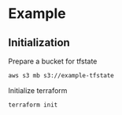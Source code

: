 # Example

## Initialization

Prepare a bucket for tfstate

```bash
aws s3 mb s3://example-tfstate
```

Initialize terraform

```bash
terraform init
```
